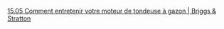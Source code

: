 

[15.05 Comment entretenir votre moteur de tondeuse à gazon | Briggs & Stratton](onenote:#15.05%20Comment%20entretenir%20votre%20moteur%20de%20tondeuse%20à%20gazon&section-id={C0F4E36F-3C70-4A75-B23C-34364B2C99FC}&page-id={9C2FD662-4E64-2746-987E-DED457ED0061}&end&base-path=https://skfgroup-my.sharepoint.com/personal/pierre_bouculat_skf_com/Documents/Blocs-notes/Perso_2022/5%20Maison.one)

